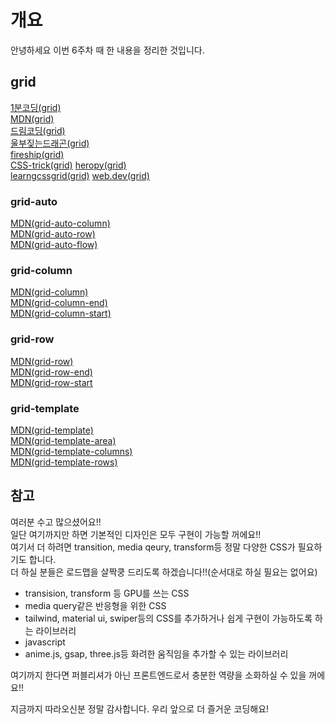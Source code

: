 # 개요

안녕하세요 이번 6주차 때 한 내용을 정리한 것입니다.

## grid

[1분코딩(grid)](https://studiomeal.com/archives/533)  
[MDN(grid)](https://developer.mozilla.org/en-US/docs/Web/CSS/grid)  
[드림코딩(grid)](https://www.youtube.com/watch?v=nxi1EXmPHRs&t=230s)  
[울부짖는드래곤(grid)](https://www.youtube.com/watch?v=EiNiSFIPIQE)  
[fireship(grid)](https://www.youtube.com/watch?v=705XCEruZFs&pp=ugMICgJrbxABGAE%3D)  
[CSS-trick(grid)](https://css-tricks.com/snippets/css/complete-guide-grid/)
[heropy(grid)](https://heropy.blog/2019/08/17/css-grid/)  
[learngcssgrid(grid)](https://learncssgrid.com/)
[web.dev(grid)](https://web.dev/learn/css/grid/)

### grid-auto

[MDN(grid-auto-column)](https://developer.mozilla.org/en-US/docs/Web/CSS/grid-auto-columns)  
[MDN(grid-auto-row)](https://developer.mozilla.org/en-US/docs/Web/CSS/grid-auto-rows)  
[MDN(grid-auto-flow)](https://developer.mozilla.org/en-US/docs/Web/CSS/grid-auto-flow)  

### grid-column

[MDN(grid-column)](https://developer.mozilla.org/en-US/docs/Web/CSS/grid-auto-rows)  
[MDN(grid-column-end)](https://developer.mozilla.org/en-US/docs/Web/CSS/grid-column-end)  
[MDN(grid-column-start)](https://developer.mozilla.org/en-US/docs/Web/CSS/grid-column-start)  

### grid-row

[MDN(grid-row)](https://developer.mozilla.org/en-US/docs/Web/CSS/grid-row)  
[MDN(grid-row-end)](https://developer.mozilla.org/en-US/docs/Web/CSS/grid-row-end)  
[MDN(grid-row-start](https://developer.mozilla.org/en-US/docs/Web/CSS/grid-row-start)

### grid-template

[MDN(grid-template)](https://developer.mozilla.org/en-US/docs/Web/CSS/grid-template)  
[MDN(grid-template-area)](https://developer.mozilla.org/en-US/docs/Web/CSS/grid-template-areas)  
[MDN(grid-template-columns)](https://developer.mozilla.org/en-US/docs/Web/CSS/grid-template-columns)  
[MDN(grid-template-rows)](https://developer.mozilla.org/en-US/docs/Web/CSS/grid-template-rows)

## 참고

여러분 수고 많으셨어요!!  
일단 여기까지만 하면 기본적인 디자인은 모두 구현이 가능할 꺼에요!!  
여기서 더 하려면 transition, media qeury, transform등 정말 다양한 CSS가 필요하기도 합니다.  
더 하실 분들은 로드맵을 살짝쿵 드리도록 하겠습니다!!(순서대로 하실 필요는 없어요)

- transision, transform 등 GPU를 쓰는 CSS
- media query같은 반응형을 위한 CSS
- tailwind, material ui, swiper등의 CSS를 추가하거나 쉽게 구현이 가능하도록 하는 라이브러리
- javascript
- anime.js, gsap, three.js등 화려한 움직임을 추가할 수 있는 라이브러리

여기까지 한다면 퍼블리셔가 아닌 프론트엔드로서 충분한 역량을 소화하실 수 있을 꺼에요!!

지금까지 따라오신분 정말 감사합니다. 우리 앞으로 더 즐거운 코딩해요!
